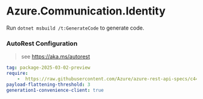 # Azure.Communication.Identity

Run `dotnet msbuild /t:GenerateCode` to generate code.

### AutoRest Configuration
> see https://aka.ms/autorest

``` yaml
tag: package-2025-03-02-preview
require:
    -  https://raw.githubusercontent.com/Azure/azure-rest-api-specs/c4436b914671daf91a4578eb68da01509a783b17/specification/communication/data-plane/Identity/readme.md
payload-flattening-threshold: 3
generation1-convenience-client: true
```
